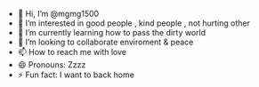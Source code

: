 - 👋 Hi, I’m @mgmg1500
- 👀 I’m interested in good people , kind people , not hurting other
- 🌱 I’m currently learning how to pass the dirty world
- 💞️ I’m looking to collaborate enviroment & peace
- 📫 How to reach me with love
- 😄 Pronouns: Zzzz
- ⚡ Fun fact: I want to back home

<!---
mgmg1500/mgmg1500 is a ✨ special ✨ repository because its `README.md` (this file) appears on your GitHub profile.
You can click the Preview link to take a look at your changes.
--->
